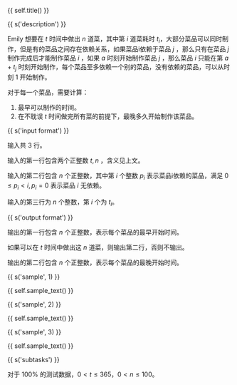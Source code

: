 {{ self.title() }}

{{ s('description') }}

Emily 想要在 $t$ 时间中做出 $n$ 道菜，其中第 $i$ 道菜耗时 $t_i$，大部分菜品可以同时制作，但是有的菜品之间存在依赖关系，如果菜品i依赖于菜品 $j$ ，那么只有在菜品 $j$ 制作完成后才能制作菜品 $i$ ，如果 $a$ 时刻开始制作菜品 $j$ ，那么菜品 $i$ 只能在第 $a+t_j$ 时刻开始制作，每个菜品至多依赖一个别的菜品，没有依赖的菜品，可以从时刻 $1$ 开始制作。

对于每一个菜品，需要计算：

1. 最早可以制作的时间。
2. 在不耽误 $t$ 时间做完所有菜的前提下，最晚多久开始制作该菜品。

{{ s('input format') }}

输入共 $3$ 行。

输入的第一行包含两个正整数 $t,n$ ，含义见上文。

输入的第二行包含 $n$ 个正整数，其中第 $i$ 个整数 $p_i$ 表示菜品i依赖的菜品，满足 $0 \le p_i < i, p_i = 0$ 表示菜品 $i$ 无依赖。

输入的第三行为 $n$ 个整数，第 $i$ 个为 $t_i$。

{{ s('output format') }}

输出的第一行包含 $n$ 个正整数，表示每个菜品的最早开始时间。

如果可以在 $t$ 时间中做出这 $n$ 道菜，则输出第二行，否则不输出。

输出的第二行包含 $n$ 个正整数，表示每个菜品的最晚开始时间。

{{ s('sample', 1) }}

{{ self.sample_text() }}

{{ s('sample', 2) }}

{{ self.sample_text() }}

{{ s('sample', 3) }}

{{ self.sample_text() }}

{{ s('subtasks') }}

对于 $100\%$ 的测试数据，$0 < t \le 365$，$0 < n \le 100$。
